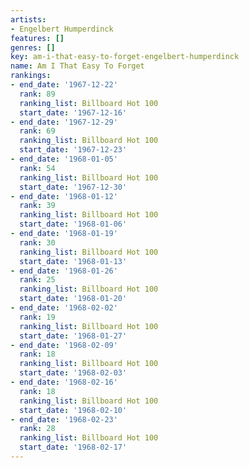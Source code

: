 ```yaml
---
artists:
- Engelbert Humperdinck
features: []
genres: []
key: am-i-that-easy-to-forget-engelbert-humperdinck
name: Am I That Easy To Forget
rankings:
- end_date: '1967-12-22'
  rank: 89
  ranking_list: Billboard Hot 100
  start_date: '1967-12-16'
- end_date: '1967-12-29'
  rank: 69
  ranking_list: Billboard Hot 100
  start_date: '1967-12-23'
- end_date: '1968-01-05'
  rank: 54
  ranking_list: Billboard Hot 100
  start_date: '1967-12-30'
- end_date: '1968-01-12'
  rank: 39
  ranking_list: Billboard Hot 100
  start_date: '1968-01-06'
- end_date: '1968-01-19'
  rank: 30
  ranking_list: Billboard Hot 100
  start_date: '1968-01-13'
- end_date: '1968-01-26'
  rank: 25
  ranking_list: Billboard Hot 100
  start_date: '1968-01-20'
- end_date: '1968-02-02'
  rank: 19
  ranking_list: Billboard Hot 100
  start_date: '1968-01-27'
- end_date: '1968-02-09'
  rank: 18
  ranking_list: Billboard Hot 100
  start_date: '1968-02-03'
- end_date: '1968-02-16'
  rank: 18
  ranking_list: Billboard Hot 100
  start_date: '1968-02-10'
- end_date: '1968-02-23'
  rank: 28
  ranking_list: Billboard Hot 100
  start_date: '1968-02-17'
---
```


